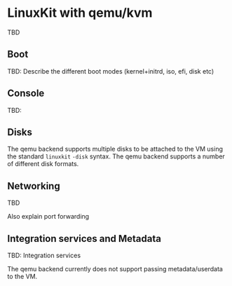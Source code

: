 # LinuxKit with qemu/kvm

TBD

## Boot

TBD: Describe the different boot modes (kernel+initrd, iso, efi, disk etc)


## Console

TBD: 


## Disks

The qemu backend supports multiple disks to be attached to the VM
using the standard `linuxkit` `-disk` syntax. The qemu backend
supports a number of different disk formats.


## Networking

TBD

Also explain port forwarding

## Integration services and Metadata

TBD: Integration services

The qemu backend currently does not support passing metadata/userdata
to the VM.
